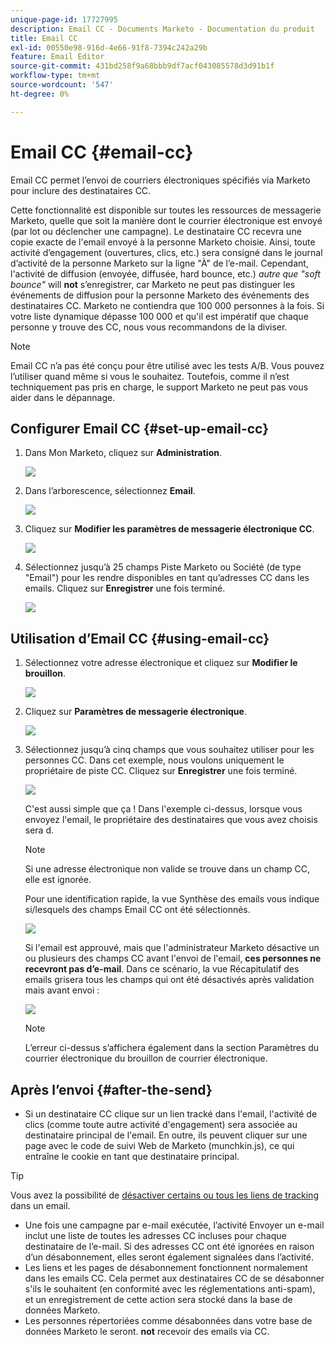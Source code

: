 ```yaml
---
unique-page-id: 17727995
description: Email CC - Documents Marketo - Documentation du produit
title: Email CC
exl-id: 00550e98-916d-4e66-91f8-7394c242a29b
feature: Email Editor
source-git-commit: 431bd258f9a68bbb9df7acf043085578d3d91b1f
workflow-type: tm+mt
source-wordcount: '547'
ht-degree: 0%

---
```


# Email CC {#email-cc}

Email CC permet l’envoi de courriers électroniques spécifiés via Marketo pour inclure des destinataires CC.

Cette fonctionnalité est disponible sur toutes les ressources de messagerie Marketo, quelle que soit la manière dont le courrier électronique est envoyé (par lot ou déclencher une campagne). Le destinataire CC recevra une copie exacte de l&#39;email envoyé à la personne Marketo choisie. Ainsi, toute activité d’engagement (ouvertures, clics, etc.) sera consigné dans le journal d’activité de la personne Marketo sur la ligne &quot;À&quot; de l’e-mail. Cependant, l&#39;activité de diffusion (envoyée, diffusée, hard bounce, etc.) _autre que &quot;soft bounce&quot;_ will **not** s’enregistrer, car Marketo ne peut pas distinguer les événements de diffusion pour la personne Marketo des événements des destinataires CC. Marketo ne contiendra que 100 000 personnes à la fois. Si votre liste dynamique dépasse 100 000 et qu&#39;il est impératif que chaque personne y trouve des CC, nous vous recommandons de la diviser.

>[!NOTE]
>
>Email CC n’a pas été conçu pour être utilisé avec les tests A/B. Vous pouvez l’utiliser quand même si vous le souhaitez. Toutefois, comme il n’est techniquement pas pris en charge, le support Marketo ne peut pas vous aider dans le dépannage.

## Configurer Email CC {#set-up-email-cc}

1. Dans Mon Marketo, cliquez sur **Administration**.

   ![](assets/one.png)

1. Dans l’arborescence, sélectionnez **Email**.

   ![](assets/two.png)

1. Cliquez sur **Modifier les paramètres de messagerie électronique CC**.

   ![](assets/three.png)

1. Sélectionnez jusqu’à 25 champs Piste Marketo ou Société (de type &quot;Email&quot;) pour les rendre disponibles en tant qu’adresses CC dans les emails. Cliquez sur **Enregistrer** une fois terminé.

   ![](assets/four.png)

## Utilisation d’Email CC {#using-email-cc}

1. Sélectionnez votre adresse électronique et cliquez sur **Modifier le brouillon**.

   ![](assets/five.png)

1. Cliquez sur **Paramètres de messagerie électronique**.

   ![](assets/six.png)

1. Sélectionnez jusqu’à cinq champs que vous souhaitez utiliser pour les personnes CC. Dans cet exemple, nous voulons uniquement le propriétaire de piste CC. Cliquez sur **Enregistrer** une fois terminé.

   ![](assets/seven.png)

   C&#39;est aussi simple que ça ! Dans l&#39;exemple ci-dessus, lorsque vous envoyez l&#39;email, le propriétaire des destinataires que vous avez choisis sera d.

   >[!NOTE]
   >
   >Si une adresse électronique non valide se trouve dans un champ CC, elle est ignorée.

   Pour une identification rapide, la vue Synthèse des emails vous indique si/lesquels des champs Email CC ont été sélectionnés.

   ![](assets/eight.png)

   Si l&#39;email est approuvé, mais que l&#39;administrateur Marketo désactive un ou plusieurs des champs CC avant l&#39;envoi de l&#39;email, **ces personnes ne recevront pas d’e-mail**. Dans ce scénario, la vue Récapitulatif des emails grisera tous les champs qui ont été désactivés après validation mais avant envoi :

   ![](assets/removal.png)

   >[!NOTE]
   >
   >L’erreur ci-dessus s’affichera également dans la section Paramètres du courrier électronique du brouillon de courrier électronique.

## Après l’envoi {#after-the-send}

* Si un destinataire CC clique sur un lien tracké dans l&#39;email, l&#39;activité de clics (comme toute autre activité d&#39;engagement) sera associée au destinataire principal de l&#39;email. En outre, ils peuvent cliquer sur une page avec le code de suivi Web de Marketo (munchkin.js), ce qui entraîne le cookie en tant que destinataire principal.

>[!TIP]
>
>Vous avez la possibilité de [désactiver certains ou tous les liens de tracking](/help/marketo/product-docs/email-marketing/general/functions-in-the-editor/disable-tracking-for-an-email-link.md) dans un email.

* Une fois une campagne par e-mail exécutée, l’activité Envoyer un e-mail inclut une liste de toutes les adresses CC incluses pour chaque destinataire de l’e-mail. Si des adresses CC ont été ignorées en raison d’un désabonnement, elles seront également signalées dans l’activité.
* Les liens et les pages de désabonnement fonctionnent normalement dans les emails CC. Cela permet aux destinataires CC de se désabonner s&#39;ils le souhaitent (en conformité avec les réglementations anti-spam), et un enregistrement de cette action sera stocké dans la base de données Marketo.
* Les personnes répertoriées comme désabonnées dans votre base de données Marketo le seront. **not** recevoir des emails via CC.
